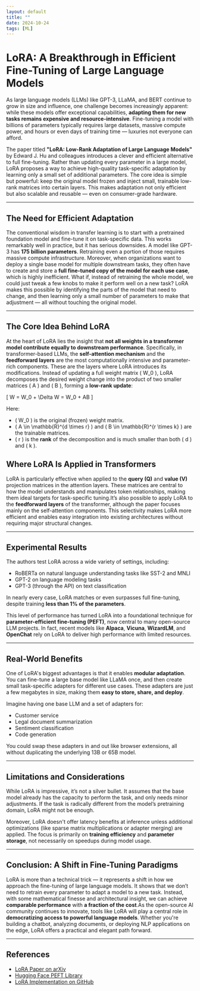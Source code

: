 ```yaml
---
layout: default
title: ""
date: 2024-10-24
tags: [ML]
---
```


# LoRA: A Breakthrough in Efficient Fine-Tuning of Large Language Models

As large language models (LLMs) like GPT-3, LLaMA, and BERT continue to grow in size and influence, one challenge becomes increasingly apparent: while these models offer exceptional capabilities, 
**adapting them for new tasks remains expensive and resource-intensive**. Fine-tuning a model with billions of parameters typically requires large datasets, massive compute power, 
and hours or even days of training time — luxuries not everyone can afford.

<!--more-->


The paper titled **"LoRA: Low-Rank Adaptation of Large Language Models"** by Edward J. Hu and colleagues introduces a clever and efficient alternative to full fine-tuning. Rather than updating every 
parameter in a large model, LoRA proposes a way to achieve high-quality task-specific adaptation by learning only a small set of additional parameters. The core idea is simple but powerful: keep the 
original model frozen and inject small, trainable low-rank matrices into certain layers. This makes adaptation not only efficient but also scalable and reusable — even on consumer-grade hardware.

---

## The Need for Efficient Adaptation

The conventional wisdom in transfer learning is to start with a pretrained foundation model and fine-tune it on task-specific data. This works remarkably well in practice, but it has serious downsides. 
A model like GPT-3 has **175 billion parameters**. Retraining even a portion of those requires massive compute infrastructure. Moreover, when organizations want to deploy a single base model for multiple 
downstream tasks, they often have to create and store a **full fine-tuned copy of the model for each use case**, which is highly inefficient.
What if, instead of retraining the whole model, we could just tweak a few knobs to make it perform well on a new task? LoRA makes this possible by identifying the parts of the model that need to change, 
and then learning only a small number of parameters to make that adjustment — all without touching the original model.

---

## The Core Idea Behind LoRA

At the heart of LoRA lies the insight that **not all weights in a transformer model contribute equally to downstream performance**. Specifically, in transformer-based LLMs, the **self-attention mechanism** 
and the **feedforward layers** are the most computationally intensive and parameter-rich components. These are the layers where LoRA introduces its modifications.
Instead of updating a full weight matrix \( W_0 \), LoRA decomposes the desired weight change into the product of two smaller matrices \( A \) and \( B \), forming a **low-rank update**:

\[
W = W_0 + \Delta W = W_0 + AB
\]

Here:
- \( W_0 \) is the original (frozen) weight matrix.
- \( A \in \mathbb{R}^{d \times r} \) and \( B \in \mathbb{R}^{r \times k} \) are the trainable matrices.
- \( r \) is the **rank** of the decomposition and is much smaller than both \( d \) and \( k \).

## Where LoRA Is Applied in Transformers

LoRA is particularly effective when applied to the **query (Q)** and **value (V)** projection matrices in the attention layers. These matrices are central to how the model understands and manipulates 
token relationships, making them ideal targets for task-specific tuning.It’s also possible to apply LoRA to the **feedforward layers** of the transformer, although the paper focuses mainly on the 
self-attention components. This selectivity makes LoRA more efficient and enables easy integration into existing architectures without requiring major structural changes.

---

## Experimental Results

The authors test LoRA across a wide variety of settings, including:
- RoBERTa on natural language understanding tasks like SST-2 and MNLI
- GPT-2 on language modeling tasks
- GPT-3 (through the API) on text classification

In nearly every case, LoRA matches or even surpasses full fine-tuning, despite training **less than 1% of the parameters**.

This level of performance has turned LoRA into a foundational technique for **parameter-efficient fine-tuning (PEFT)**, now central to many open-source LLM projects.
In fact, recent models like **Alpaca**, **Vicuna**, **WizardLM**, and **OpenChat** rely on LoRA to deliver high performance with limited resources.

---

## Real-World Benefits

One of LoRA's biggest advantages is that it enables **modular adaptation**. You can fine-tune a large base model like LLaMA once, and then create small task-specific adapters for different use cases. 
These adapters are just a few megabytes in size, making them **easy to store, share, and deploy**.

Imagine having one base LLM and a set of adapters for:
- Customer service  
- Legal document summarization  
- Sentiment classification  
- Code generation  

You could swap these adapters in and out like browser extensions, all without duplicating the underlying 13B or 65B model.

---

## Limitations and Considerations

While LoRA is impressive, it’s not a silver bullet. It assumes that the base model already has the capacity to perform the task, and only needs minor adjustments. 
If the task is radically different from the model’s pretraining domain, LoRA might not be enough.

Moreover, LoRA doesn't offer latency benefits at inference unless additional optimizations (like sparse matrix multiplications or adapter merging) are applied.
The focus is primarily on **training efficiency** and **parameter storage**, not necessarily on speedups during model usage.

---

## Conclusion: A Shift in Fine-Tuning Paradigms

LoRA is more than a technical trick — it represents a shift in how we approach the fine-tuning of large language models. It shows that we don’t need to retrain every parameter to adapt a model to a new task. 
Instead, with some mathematical finesse and architectural insight, we can achieve **comparable performance** with **a fraction of the cost**.As the open-source AI community continues to innovate,
tools like LoRA will play a central role in **democratizing access to powerful language models**. Whether you're building a chatbot, analyzing documents, or deploying NLP applications on the edge, 
LoRA offers a practical and elegant path forward.

---

## References

- [LoRA Paper on arXiv](https://arxiv.org/abs/2106.09685)  
- [Hugging Face PEFT Library](https://huggingface.co/docs/peft)  
- [LoRA Implementation on GitHub](https://github.com/microsoft/LoRA)

